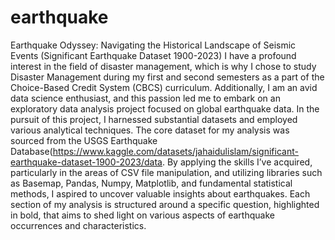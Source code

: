 # earthquake
Earthquake Odyssey: Navigating the Historical Landscape of Seismic Events (Significant Earthquake Dataset 1900-2023)
I have a profound interest in the field of disaster management, which is why I chose to study Disaster Management during my first and second semesters as a part of the Choice-Based Credit System (CBCS) curriculum. Additionally, I am an avid data science enthusiast, and this passion led me to embark on an exploratory data analysis project focused on global earthquake data. In the pursuit of this project, I harnessed substantial datasets and employed various analytical techniques. The core dataset for my analysis was sourced from the USGS Earthquake Database(https://www.kaggle.com/datasets/jahaidulislam/significant-earthquake-dataset-1900-2023/data. By applying the skills I’ve acquired, particularly in the areas of CSV file manipulation, and utilizing libraries such as Basemap, Pandas, Numpy, Matplotlib, and fundamental statistical methods, I aspired to uncover valuable insights about earthquakes. Each section of my analysis is structured around a specific question, highlighted in bold, that aims to shed light on various aspects of earthquake occurrences and characteristics.
